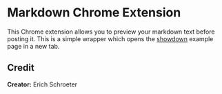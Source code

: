 # Markdown Chrome Extension

This Chrome extension allows you to preview your markdown text before posting it. This is a simple wrapper which opens the [showdown][1] example page in a new tab.

## Credit

**Creator:** Erich Schroeter

[1]: https://github.com/guybrush/showdown
